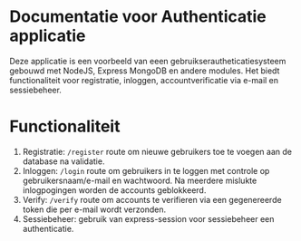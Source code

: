 # Documentatie voor Authenticatie applicatie

Deze applicatie is een voorbeeld van eeen gebruikserautheticatiesysteem gebouwd met NodeJS, Express MongoDB en andere modules. Het biedt functionaliteit voor registratie, inloggen, accountverificatie via e-mail en sessiebeheer.

# Functionaliteit

1.  Registratie: `/register` route om nieuwe gebruikers toe te voegen aan de database na validatie.
2.  Inloggen: `/login` route om gebruikers in te loggen met controle op gebruikersnaam/e-mail en wachtwoord. Na meerdere mislukte inlogpogingen worden de accounts geblokkeerd.
3.  Verify: `/verify` route om accounts te verifieren via een gegenereerde token die per e-mail wordt verzonden.
4.  Sessiebeheer: gebruik van express-session voor sessiebeheer een authenticatie.
